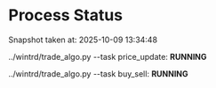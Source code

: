 # Process Status

Snapshot taken at: 2025-10-09 13:34:48

../wintrd/trade_algo.py --task price_update: **RUNNING**

../wintrd/trade_algo.py --task buy_sell: **RUNNING**

